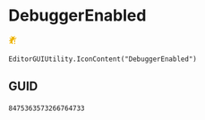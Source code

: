 # DebuggerEnabled
![](/img/DebuggerEnabled.png)

``` CSharp
EditorGUIUtility.IconContent("DebuggerEnabled")
```
## GUID
```
8475363573266764733
```
